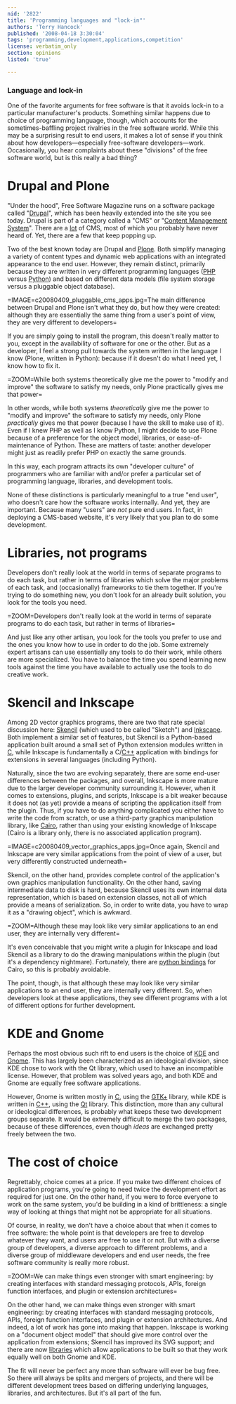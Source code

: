 ```yaml
---
nid: '2822'
title: 'Programming languages and "lock-in"'
authors: 'Terry Hancock'
published: '2008-04-18 3:30:04'
tags: 'programming,development,applications,competition'
license: verbatim_only
section: opinions
listed: 'true'

---
```

### Language and lock-in

One of the favorite arguments for free software is that it avoids lock-in to a particular manufacturer's products. Something similar happens due to choice of programming language, though, which accounts for the sometimes-baffling project rivalries in the free software world. While this may be a surprising result to end users, it makes a lot of sense if you think about how developers—especially free-software developers—work. Occasionally, you hear complaints about these "divisions" of the free software world, but is this really a bad thing?

<!--break-->

# Drupal and Plone

"Under the hood", Free Software Magazine runs on a software package called "[Drupal](http://drupal.org)", which has been heavily extended into the site you see today. Drupal is part of a category called a "CMS" or "[Content Management System](http://en.wikipedia.org/wiki/Content_management_system)". There are a [lot](http://www.cmsmatrix.org) of CMS, most of which you probably have never heard of. Yet, there are a few that keep popping up.

Two of the best known today are Drupal and [Plone](http://plone.org). Both simplify managing a variety of content types and dynamic web applications with an integrated appearance to the end user. However, they remain distinct, primarily because they are written in very different programming languages ([PHP](http://www.php.net) versus [Python](http://python.org)) and based on different data models (file system storage versus a pluggable object database).

=IMAGE=c20080409_pluggable_cms_apps.jpg=The main difference between Drupal and Plone isn't what they do, but how they were created: although they are essentially the same thing from a user's point of view, they are very different to developers=

If you are simply going to install the program, this doesn't really matter to you, except in the availability of software for one or the other. But as a developer, I feel a strong pull towards the system written in the language I know (Plone, written in Python): because if it doesn't do what I need yet, I know how to fix it.

=ZOOM=While both systems theoretically give me the power to "modify and improve" the software to satisfy my needs, only Plone practically gives me that power=

In other words, while both systems _theoretically_ give me the power to "modify and improve" the software to satisfy my needs, only Plone _practically_ gives me that power (because I have the skill to make use of it). Even if I knew PHP as well as I know Python, I might decide to use Plone because of a preference for the object model, libraries, or ease-of-maintenance of Python. These are matters of taste: another developer might just as readily prefer PHP on exactly the same grounds.

In this way, each program attracts its own "developer culture" of programmers who are familiar with and/or prefer a particular set of programming language, libraries, and development tools.

None of these distinctions is particularly meaningful to a true "end user", who doesn't care how the software works internally. And yet, they are important. Because many "users" are _not_ pure end users. In fact, in deploying a CMS-based website, it's very likely that you plan to do some development.

# Libraries, not programs

Developers don't really look at the world in terms of separate programs to do each task, but rather in terms of libraries which solve the major problems of each task, and (occasionally) frameworks to tie them together. If you're trying to do something new, you don't look for an already built solution, you look for the tools you need.

=ZOOM=Developers don't really look at the world in terms of separate programs to do each task, but rather in terms of libraries=

And just like any other artisan, you look for the tools you prefer to use and the ones you know how to use in order to do the job. Some extremely expert artisans can use essentially any tools to do their work, while others are more specialized. You have to balance the time you spend learning new tools against the time you have available to actually use the tools to do creative work.

# Skencil and Inkscape

Among 2D vector graphics programs, there are two that rate special discussion here: [Skencil](http://www.skencil.org) (which used to be called "Sketch") and [Inkscape](http://inkscape.org). Both implement a similar set of features, but Skencil is a Python-based application built around a small set of Python extension modules written in [C](http://en.wikipedia.org/wiki/C_%28programming_language%29), while Inkscape is fundamentally a C/[C++](http://en.wikipedia.org/wiki/C%2B%2B) application with bindings for extensions in several languages (including Python).

Naturally, since the two are evolving separately, there are some end-user differences between the packages, and overall, Inkscape is more mature due to the larger developer community surrounding it. However, when it comes to extensions, plugins, and scripts, Inkscape is a bit weaker because it does not (as yet) provide a means of scripting the application itself from the plugin. Thus, if you have to do anything complicated you either have to write the code from scratch, or use a third-party graphics manipulation library, like [Cairo](http://cairographics.org), rather than using your existing knowledge of Inkscape (Cairo is a library only, there is no associated application program).

=IMAGE=c20080409_vector_graphics_apps.jpg=Once again, Skencil and Inkscape are very similar applications from the point of view of a user, but very differently constructed underneath=

Skencil, on the other hand, provides complete control of the application's own graphics manipulation functionality. On the other hand, saving intermediate data to disk is hard, because Skencil uses its own internal data representation, which is based on extension classes, not all of which provide a means of serialization. So, in order to write data, you have to wrap it as a "drawing object", which is awkward.

=ZOOM=Although these may look like very similar applications to an end user, they are internally very different=

It's even conceivable that you might write a plugin for Inkscape and load Skencil as a library to do the drawing manipulations within the plugin (but it's a dependency nightmare). Fortunately, there are [python bindings](http://www.tortall.net/mu/wiki/CairoTutorial) for Cairo, so this is probably avoidable.

The point, though, is that although these may look like very similar applications to an end user, they are internally very different. So, when developers look at these applications, they see different programs with a lot of different options for further development.

# KDE and Gnome

Perhaps the most obvious such rift to end users is the choice of [KDE](http://kde.org) and [Gnome](http://www.gnome.org). This has largely been characterized as an ideological division, since KDE chose to work with the Qt library, which used to have an incompatible license. However, that problem was solved years ago, and both KDE and Gnome are equally free software applications.

However, Gnome is written mostly in [C](http://en.wikipedia.org/wiki/C_%28programming_language%29), using the [GTK+](http://www.gtk.org) library, while KDE is written in [C++](http://en.wikipedia.org/wiki/C%2B%2B), using the [Qt](http://trolltech.com/products/qt) library. This distinction, more than any cultural or ideological differences, is probably what keeps these two development groups separate. It would be extremely difficult to merge the two packages, because of these differences, even though _ideas_ are exchanged pretty freely between the two.

# The cost of choice

Regrettably, choice comes at a price. If you make two different choices of application programs, you're going to need twice the development effort as required for just one. On the other hand, if you were to force everyone to work on the same system, you'd be building in a kind of brittleness: a single way of looking at things that might not be appropriate for all situations.

Of course, in reality, we don't have a choice about that when it comes to free software: the whole point is that developers are free to develop whatever they want, and users are free to use it or not. But with a diverse group of developers, a diverse approach to different problems, and a diverse group of middleware developers and end user needs, the free software community is really more robust.

=ZOOM=We can make things even stronger with smart engineering: by creating interfaces with standard messaging protocols, APIs, foreign function interfaces, and plugin or extension architectures=

On the other hand, we can make things even stronger with smart engineering: by creating interfaces with standard messaging protocols, APIs, foreign function interfaces, and plugin or extension architectures. And indeed, a lot of work has gone into making that happen. Inkscape is working on a "document object model" that should give more control over the application from extensions; Skencil has improved its SVG support; and there are now [libraries](http://portland.freedesktop.org/wiki) which allow applications to be built so that they work equally well on both Gnome and KDE.

The fit will never be perfect any more than software will ever be bug free. So there will always be splits and mergers of projects, and there will be different development trees based on differing underlying languages, libraries, and architectures. But it's all part of the fun.

